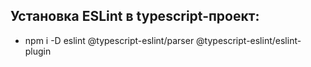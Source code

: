 ## Установка ESLint в typescript-проект:
* npm i -D eslint @typescript-eslint/parser @typescript-eslint/eslint-plugin
